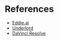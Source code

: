 # References

- [Eddie.ai](https://eddie.ai)
- [Underlord](https://www.descript.com/underlord)
- [DaVinci Resolve](https://help.heyeddie.ai/en/articles/10367834-send-edits-from-eddie-to-davinci-resolve-in-1-click)
